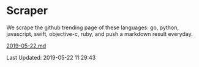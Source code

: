 # Scraper

We scrape the github trending page of these languages: go, python, javascript, swift, objective-c, ruby, and push a markdown result everyday.

[2019-05-22.md](https://github.com/henson/Scraper/blob/master/2019-05-22.md)

Last Updated: 2019-05-22 11:29:43